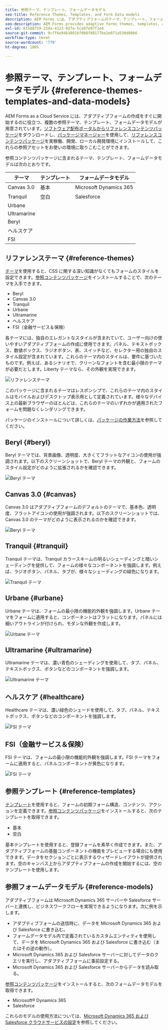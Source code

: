 ```yaml
---
title: 参照テーマ、テンプレート、フォームデータモデル
seo-title: Reference Themes, Templates, and Form Data models
description: AEM Forms には、アダプティブフォームのテーマ、テンプレート、フォームデータモデルが用意されており、ソフトウェア配布から入手できます
seo-description: AEM Forms provides adaptive forms themes, templates, and form data models that you can get from Software Distribution
exl-id: 81588759-22da-4123-92fe-5ca97e97f1e4
source-git-commit: 9cff6e94b38016f008fd8177be2e071a530d80b6
workflow-type: tm+mt
source-wordcount: '779'
ht-degree: 100%

---
```


# 参照テーマ、テンプレート、フォームデータモデル {#reference-themes-templates-and-data-models}

AEM Forms as a Cloud Service には、アダプティブフォームの作成をすぐに開始するのに役立つ、複数の参照テーマ、テンプレート、フォームデータモデルが用意されています。[ソフトウェア配布ポータルからリファレンスコンテンツパッケージ](https://experience.adobe.com/#/downloads/content/software-distribution/en/aemcloud.html?package=/content/software-distribution/en/details.html/content/dam/aemcloud/public/aem-forms-reference-content.ui.content-2.1.0.zip)をダウンロードし、[パッケージマネージャー](/help/implementing/developing/tools/package-manager.md)を使用して、[リファレンスコンテンツパッケージ](https://experience.adobe.com/#/downloads/content/software-distribution/en/aemcloud.html?package=/content/software-distribution/en/details.html/content/dam/aemcloud/public/aem-forms-reference-content.ui.content-2.1.0.zip)を実稼働、開発、ローカル開発環境にインストールして、これらの参照アセットをお使いの環境に取りこむことができます。

参照コンテンツパッケージに含まれるテーマ、テンプレート、フォームデータモデルは次のとおりです。


| テーマ | テンプレート | フォームデータモデル |
---------|----------|---------
| Canvas 3.0 | 基本 | Microsoft Dynamics 365 |
| Tranquil | 空白 | Salesforce |
| Urbane |   |  |
| Ultramarine |  |  |
| Beryl |  |  |
| ヘルスケア |  |   |
| FSI |   |   |

## リファレンステーマ {#reference-themes}

[テーマ](/help/forms/themes.md)を使用すると、CSS に関する深い知識がなくてもフォームのスタイルを設定できます。[参照コンテンツパッケージ](https://experience.adobe.com/#/downloads/content/software-distribution/en/aemcloud.html?package=/content/software-distribution/en/details.html/content/dam/aemcloud/public/aem-forms-reference-content.ui.content-2.1.0.zip)をインストールすることで、次のテーマを入手できます。

* Beryl
* Canvas 3.0
* Tranquil
* Urbane
* Ultramarine
* ヘルスケア
* FSI（金融サービス＆保険）

各テーマには、独自のエレガントなスタイルが含まれていて、ユーザー向けの使いやすいアダプティブフォームの作成に使用できます。パネル、テキストボックス、数値ボックス、ラジオボタン、表、スイッチなど、セレクター用の独自のスタイル設定が含まれています。これらのテーマ内のスタイルは、要件に基づいたものです。例えば、あるシナリオで、クリーンなフォントを含む最小限のテーマが必要だとします。Liberty テーマなら、その外観を実現できます。

![リファレンステーマ](assets/ref-themes.png)

このパッケージに含まれるテーマはレスポンシブで、これらのテーマ内のスタイルはモバイルおよびデスクトップ表示用として定義されています。様々なデバイス上の最新ブラウザーのほとんどは、これらのテーマのいずれかが適用されたフォームを問題なくレンダリングできます。

パッケージのインストールについて詳しくは、[パッケージの作業方法](/help/implementing/developing/tools/package-manager.md)を参照してください。

## Beryl {#beryl}

Beryl テーマでは、背景画像、透明度、大きくてフラットなアイコンの使用が強調されます。以下のスクリーンショットで、Beryl テーマの外観と、フォームのスタイル設定がどのように拡張されるかを確認できます。

![Beryl テーマ](assets/beryl.png)

## Canvas 3.0 {#canvas}

Canvas 3.0 はアダプティブフォームのデフォルトのテーマで、基本色、透明度、フラットアイコンの使用が強調されます。以下のスクリーンショットでは、Canvas 3.0 のテーマがどのように表示されるのかを確認できます。

![Beryl テーマ](assets/canvas.png)


## Tranquil {#tranquil}

Tranquil テーマは、Tranquil カラースキームの明るいシェーディングと暗いシェーディングを提供して、フォームの様々なコンポーネントを強調します。例えば、ラジオボタン、パネル、タブが、様々なシェーディングの緑色になります。

![Tranquil テーマ](assets/tranquil.png)


## Urbane {#urbane}

Urbane テーマは、フォームの最小限の機能的外観を強調します。Urbane テーマをフォームに適用すると、コンポーネントはフラットになります。パネルには細いアウトラインが付けられ、モダンな外観を作成します。

![Urbane テーマ](assets/urbane.png)


## Ultramarine {#ultramarine}

Ultramarine テーマは、濃い青色のシェーディングを使用して、タブ、パネル、テキストボックス、ボタンなどのコンポーネントを強調します。

![Ultramarine テーマ](assets/ultramarine.png)

## ヘルスケア {#healthcare}

Healthcare テーマは、濃い緑色のシェードを使用して、タブ、パネル、テキストボックス、ボタンなどのコンポーネントを強調します。

![FSI テーマ](assets/healthcare.png)


## FSI（金融サービス＆保険）

FSI テーマは、フォームの最小限の機能的外観を強調します。FSI テーマをフォームに適用すると、パネルコンポーネントが黄色になります。

![FSI テーマ](assets/fsi.png)

## 参照テンプレート {#reference-templates}


[テンプレート](/help/forms/themes.md)を使用すると、フォームの初期フォーム構造、コンテンツ、アクションを定義できます。[参照コンテンツパッケージ](https://experience.adobe.com/#/downloads/content/software-distribution/en/aemcloud.html?package=/content/software-distribution/en/details.html/content/dam/aemcloud/public/aem-forms-reference-content.ui.content-2.1.0.zip)をインストールすると、次のテンプレートを取得できます。

* 基本
* 空白

基本テンプレートを使用すると、登録フォームを素早く作成できます。また、アダプティブフォームの基盤コンポーネントの機能をプレビューする場合にも使用できます。データをセクションごとに表示するウィザードレイアウトが提供されます。空のキャンバス上からアダプティブフォームの作成を開始するには、空のテンプレートを使用します。


## 参照フォームデータモデル {#reference-models}

アダプティブフォームは Microsoft Dynamics 365 サーバーや Salesforce サーバーと連携し、ビジネスワークフローを実現できるようになります。次に例を示します。

* アダプティブフォームの送信時に、データを Microsoft Dynamics 365 および Salesforce に書き込む。
* フォームデータモデル内で定義されているカスタムエンティティを使用して、データを Microsoft Dynamics 365 および Salesforce に書き込む（またはその逆の動作）。
* Microsoft Dynamics 365 および Salesforce サーバーに対してデータのクエリを実行し、アダプティブフォームに事前設定する。
* Microsoft Dynamics 365 および Salesforce サーバーからデータを読み取る。

[参照コンテンツパッケージ](https://experience.adobe.com/#/downloads/content/software-distribution/en/aemcloud.html?package=/content/software-distribution/en/details.html/content/dam/aemcloud/public/aem-forms-reference-content.ui.content-2.1.0.zip)をインストールすると、次のフォームデータモデルを取得できます。

* Microsoft® Dynamics 365
* Salesforce

これらのモデルの使用方法については、[Microsoft Dynamics 365 および Salesforce クラウドサービスの設定](https://experienceleague.adobe.com/docs/experience-manager-cloud-service/content/forms/integrate/use-form-data-model/configure-msdynamics-salesforce.html?lang=ja#configure-dynamics-cloud-service)を参照してください。
